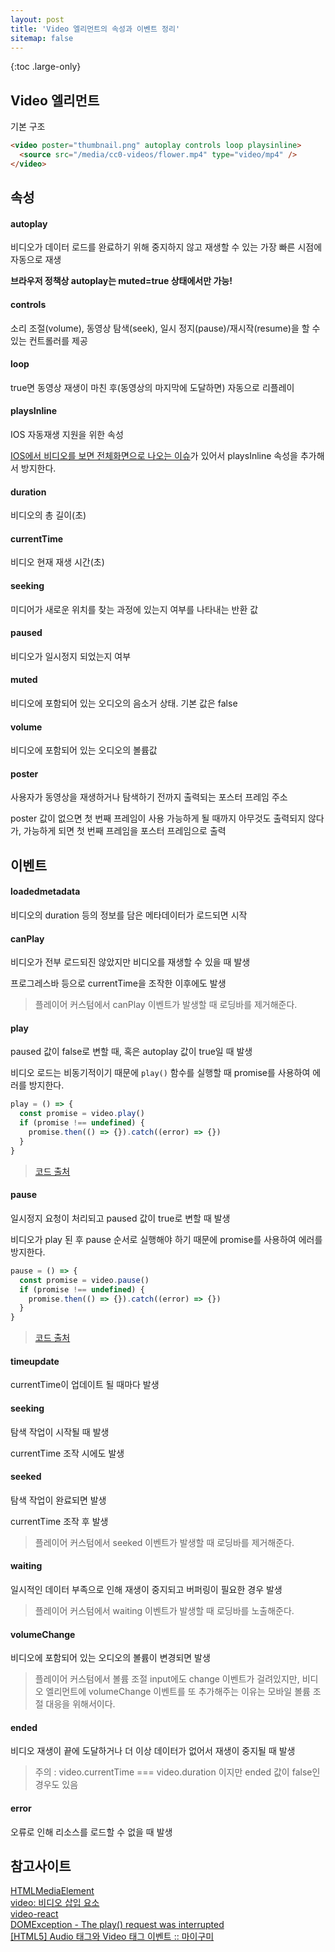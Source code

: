 ```yaml
---
layout: post
title: 'Video 엘리먼트의 속성과 이벤트 정리'
sitemap: false
---
```


{:toc .large-only}

## Video 엘리먼트

기본 구조

```html
<video poster="thumbnail.png" autoplay controls loop playsinline>
  <source src="/media/cc0-videos/flower.mp4" type="video/mp4" />
</video>
```

## 속성

#### autoplay

비디오가 데이터 로드를 완료하기 위해 중지하지 않고 재생할 수 있는 가장 빠른 시점에 자동으로 재생

**브라우저 정책상 autoplay는 muted=true 상태에서만 가능!**

#### controls

소리 조절(volume), 동영상 탐색(seek), 일시 정지(pause)/재시작(resume)을 할 수 있는 컨트롤러를 제공

#### loop

true면 동영상 재생이 마친 후(동영상의 마지막에 도달하면) 자동으로 리플레이

#### playsInline

IOS 자동재생 지원을 위한 속성

[IOS에서 비디오를 보면 전체화면으로 나오는 이슈](https://ossam5.tistory.com/155)가 있어서 playsInline 속성을 추가해서 방지한다.

#### duration

비디오의 총 길이(초)

#### currentTime

비디오 현재 재생 시간(초)

#### seeking

미디어가 새로운 위치를 찾는 과정에 있는지 여부를 나타내는 반환 값

#### paused

비디오가 일시정지 되었는지 여부

#### muted

비디오에 포함되어 있는 오디오의 음소거 상태. 기본 값은 false

#### volume

비디오에 포함되어 있는 오디오의 볼륨값

#### poster

사용자가 동영상을 재생하거나 탐색하기 전까지 출력되는 포스터 프레임 주소

poster 값이 없으면 첫 번째 프레임이 사용 가능하게 될 때까지 아무것도 출력되지 않다가, 가능하게 되면 첫 번째 프레임을 포스터 프레임으로 출력

## 이벤트

#### loadedmetadata

비디오의 duration 등의 정보를 담은 메타데이터가 로드되면 시작

#### canPlay

비디오가 전부 로드되진 않았지만 비디오를 재생할 수 있을 때 발생

프로그레스바 등으로 currentTime을 조작한 이후에도 발생

> 플레이어 커스텀에서 canPlay 이벤트가 발생할 때 로딩바를 제거해준다.

#### play

paused 값이 false로 변할 때, 혹은 autoplay 값이 true일 때 발생

비디오 로드는 비동기적이기 때문에 `play()` 함수를 실행할 때 promise를 사용하여 에러를 방지한다.

```js
play = () => {
  const promise = video.play()
  if (promise !== undefined) {
    promise.then(() => {}).catch((error) => {})
  }
}
```

> [코드 출처](https://github1s.com/video-react/video-react/blob/HEAD/src/components/Video.js)

#### pause

일시정지 요청이 처리되고 paused 값이 true로 변할 때 발생

비디오가 play 된 후 pause 순서로 실행해야 하기 때문에 promise를 사용하여 에러를 방지한다.

```js
pause = () => {
  const promise = video.pause()
  if (promise !== undefined) {
    promise.then(() => {}).catch((error) => {})
  }
}
```

> [코드 출처](https://github1s.com/video-react/video-react/blob/HEAD/src/components/Video.js)

#### timeupdate

currentTime이 업데이트 될 때마다 발생

#### seeking

탐색 작업이 시작될 때 발생

currentTime 조작 시에도 발생

#### seeked

탐색 작업이 완료되면 발생

currentTime 조작 후 발생

> 플레이어 커스텀에서 seeked 이벤트가 발생할 때 로딩바를 제거해준다.

#### waiting

일시적인 데이터 부족으로 인해 재생이 중지되고 버퍼링이 필요한 경우 발생

> 플레이어 커스텀에서 waiting 이벤트가 발생할 때 로딩바를 노출해준다.

#### volumeChange

비디오에 포함되어 있는 오디오의 볼륨이 변경되면 발생

> 플레이어 커스텀에서 볼륨 조절 input에도 change 이벤트가 걸려있지만, 비디오 엘리먼트에 volumeChange 이벤트를 또 추가해주는 이유는 모바일 볼륨 조절 대응을 위해서이다.

#### ended

비디오 재생이 끝에 도달하거나 더 이상 데이터가 없어서 재생이 중지될 때 발생

> 주의 : video.currentTime === video.duration 이지만 ended 값이 false인 경우도 있음

#### error

오류로 인해 리소스를 로드할 수 없을 때 발생

## 참고사이트

[HTMLMediaElement](https://developer.mozilla.org/en-US/docs/Web/API/HTMLMediaElement)<br/>
[video: 비디오 삽입 요소](https://developer.mozilla.org/ko/docs/Web/HTML/Element/Video)<br/>
[video-react](https://github1s.com/video-react/video-react/blob/HEAD/src/components/Video.js)<br/>
[DOMException - The play() request was interrupted](https://developer.chrome.com/blog/play-request-was-interrupted/)<br/>
[[HTML5] Audio 태그와 Video 태그 이벤트 :: 마이구미](https://mygumi.tistory.com/356)

